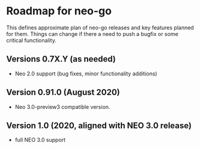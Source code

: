 # Roadmap for neo-go

This defines approximate plan of neo-go releases and key features planned for
them. Things can change if there a need to push a bugfix or some critical
functionality.

## Versions 0.7X.Y (as needed)
* Neo 2.0 support (bug fixes, minor functionality additions)

## Version 0.91.0 (August 2020)
* Neo 3.0-preview3 compatible version.

## Version 1.0 (2020, aligned with NEO 3.0 release)
* full NEO 3.0 support
